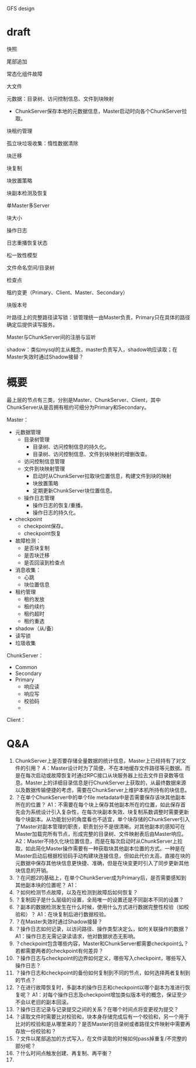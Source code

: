 GFS design

# draft

快照

尾部追加

常态化组件故障

大文件

元数据：目录树、访问控制信息、文件到块映射

-   ChunkServer保存本地的元数据信息，Master启动时向各个ChunkServer拉取。

块租约管理

孤立块垃圾收集：惰性数据清除

块迁移

块复制

块放置策略

块副本检测及恢复

单Master多Server

块大小

操作日志

日志重播恢复状态

松一致性模型

文件命名空间/目录树

检查点

租约变更（Primary、Client、Master、Secondary）

块版本号

叶路径上的完整路径读写锁：锁管理统一由Master负责，Primary只在具体的路径确定后提供读写服务。	

Master与ChunkServer间的注册与监听

shadow：类似mysql的主从概念，master负责写入，shadow响应读取；在Master失效时通过Shadow接替？

# 概要

最上层的节点有三类，分别是Master、ChunkServer、Client，其中ChunkServer从是否拥有租约可细分为Primary和Secondary。

Master：

-   元数据管理
    -   目录树管理
        -   目录树、访问控制信息的持久化。
        -   目录树、访问控制信息、文件到块映射的增删改查。
    -   访问控制信息管理
    -   文件到块映射管理
        -   启动时从ChunkServer拉取块位置信息，构建文件到块的映射
        -   块放置策略
        -   定期更新ChunkServer块位置信息。
    -   操作日志管理
        -   操作日志的恢复/重播。
        -   操作日志的持久化。
-   checkpoint
    -   checkpoint保存。
    -   checkpoint恢复
-   故障检测：
    -   是否块复制
    -   是否块迁移
    -   是否回滚到检查点
-   消息收集：
    -   心跳
    -   块位置信息
-   租约管理
    -   租约发放
    -   租约续约
    -   租约超时
    -   租约重选
-   shadow（从/备）
-   读写锁
-   垃圾收集

ChunkServer：

-   Common
-   Secondary
-   Primary
    -   响应读
    -   响应写
    -   校验码
    -   

Client：

# Q&A

1. ChunkServer上是否要存储全量数据的统计信息，Master上已经持有了对文件的引用？
   A：Master设计时为了简便，不在本地缓存文件路径等元数据。而是在每次启动或故障恢复时通过RPC接口从块服务器上拉去文件目录数等信息。Master上的详细目录信息是行ChunkServer上获取的，从最终数据来源以及数据传输便捷的考虑，需要在ChunkServer上维护本机所持有的块信息。
2. ？在单个ChunkServer中的单个file metadata中是否需要保存该块其他副本所在的位置？
   A1：不需要在每个块上保存其他副本所在的位置，如此保存首先会为系统设计引入复杂性，在每次块副本失效、块复制系数调整时需要更新每个块副本。从功能划分的角度看也不适宜，单个块存储的ChunkServer引入了Master对副本管理的职责，职责划分不是很清晰。对其他副本的感知可在Master加载完所有节点，形成完整的目录树、文件映射表后由Master响应。
   A2：Master不持久化块位置信息，而是在每次启动时从ChunkServer上拉取，如此简化Master操作需要有一种获取块其他副本位置的方式。一种是在Master启动后根据校验码手动构建块连接信息，但如此代价太高，直接在块的元数据中保存其他块信息更快捷、准确，但是在块变更时引入了同步更新其他块信息的开销。
3. ？在问题2的基础上，在单个ChunkServer成为Primary后，是否需要感知到其他副本块的位置呢？
   A1：
4. ？如何检测节点故障，以及在检测到故障后如何恢复？
5. ？复制因子是什么层级的设置，全局唯一的设置还是不同副本不同的设置？
6. ？副本的数据检测发生在什么时候，使用什么方式进行数据完整性校验（如校验和）？
   A1：在块复制后进行数据校验。
7. ？在Master失效时通过Shadow接替？
8. ？操作日志如何记录，以访问路径、操作类型决定么，如何关联操作的数据？
   A1：操作日志无需记录读请求，他对数据状态无影响。
9. ？checkpoint包含哪些内容，Master和ChunkServer都需要checkpoint么？若都需要两者的checkpoint有何差异？
10. ？操作日志与checkpoint的边界如何定义，哪些写入checkpoint，哪些写入操作日志？
11. ？操作日志和checkpoint的备份如何复制到不同的节点，如何选择两者复制到的节点？
12. ？在进行故障恢复时，多副本的操作日志和checkpoint以哪个副本为准进行恢复呢？
    A1：对每个操作日志及checkpoint增加类似版本号的概念，保证至少不会以老旧的副本回滚。
13. ？操作日志记录与记录提交之间的关系？在哪个时间点将变更视为提交？
14. ？读取文件时需要比对校验和，块本身存储完成后有一个校验和，另一个用于比对的校验和是从哪里来的？是否Master的目录树或者路径文件映射中需要再存放一份校验和？
15. ？文件以尾部追加的方式写入，在文件读取的时候如何pass掉重复/不完整的部分呢？
16. ？什么时间点触发创建、再复制、再平衡？
17. 



